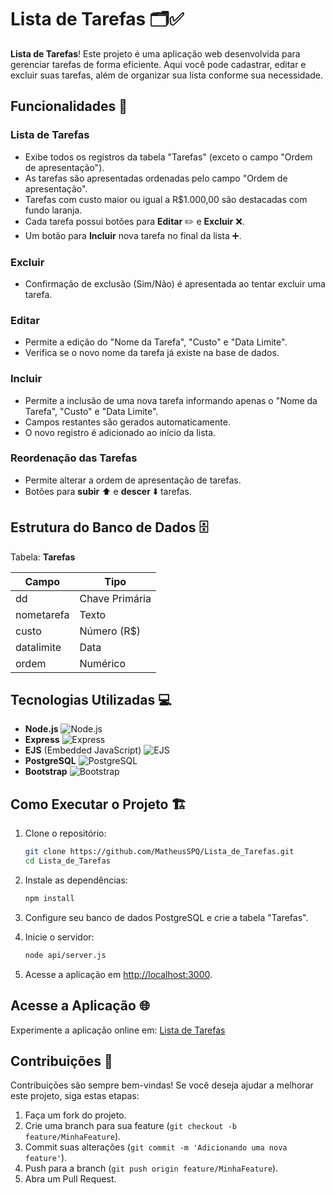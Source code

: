 # Lista de Tarefas 🗂️✅

**Lista de Tarefas**! Este projeto é uma aplicação web desenvolvida para gerenciar tarefas de forma eficiente. Aqui você pode cadastrar, editar e excluir suas tarefas, além de organizar sua lista conforme sua necessidade.

## Funcionalidades 🚀

### Lista de Tarefas

- Exibe todos os registros da tabela "Tarefas" (exceto o campo "Ordem de apresentação").
- As tarefas são apresentadas ordenadas pelo campo "Ordem de apresentação".
- Tarefas com custo maior ou igual a R$1.000,00 são destacadas com fundo laranja.
- Cada tarefa possui botões para **Editar** ✏️ e **Excluir** ❌.
- Um botão para **Incluir** nova tarefa no final da lista ➕.

### Excluir

- Confirmação de exclusão (Sim/Não) é apresentada ao tentar excluir uma tarefa.

### Editar

- Permite a edição do "Nome da Tarefa", "Custo" e "Data Limite".
- Verifica se o novo nome da tarefa já existe na base de dados.

### Incluir

- Permite a inclusão de uma nova tarefa informando apenas o "Nome da Tarefa", "Custo" e "Data Limite".
- Campos restantes são gerados automaticamente.
- O novo registro é adicionado ao início da lista.

### Reordenação das Tarefas

- Permite alterar a ordem de apresentação de tarefas.
- Botões para **subir** ⬆️ e **descer** ⬇️ tarefas.

## Estrutura do Banco de Dados 🗄️

Tabela: **Tarefas**

| Campo                   | Tipo           |
| ----------------------- | -------------- |
| dd | Chave Primária |
| nometarefa          | Texto          |
| custo                   | Número (R$)    |
| datalimite             | Data           |
| ordem   | Numérico       |

## Tecnologias Utilizadas 💻

- **Node.js** ![Node.js](https://img.icons8.com/color/48/000000/nodejs.png)
- **Express** ![Express](https://img.icons8.com/color/48/000000/express.png)
- **EJS** (Embedded JavaScript) ![EJS](https://img.icons8.com/color/48/000000/ejs.png)
- **PostgreSQL** ![PostgreSQL](https://img.icons8.com/color/48/000000/postgreesql.png)
- **Bootstrap** ![Bootstrap](https://img.icons8.com/color/48/000000/bootstrap.png)

## Como Executar o Projeto 🏗️

1. Clone o repositório:

   ```bash
   git clone https://github.com/MatheusSPQ/Lista_de_Tarefas.git
   cd Lista_de_Tarefas
   ```

2. Instale as dependências:

   ```bash
   npm install
   ```

3. Configure seu banco de dados PostgreSQL e crie a tabela "Tarefas".

4. Inicie o servidor:

   ```bash
   node api/server.js
   ```

5. Acesse a aplicação em [http://localhost:3000](http://localhost:3000).

## Acesse a Aplicação 🌐

Experimente a aplicação online em: [Lista de Tarefas](https://lista-de-tarefas-dl3dx2qd3-daawnts-projects.vercel.app/)

## Contribuições 🤝

Contribuições são sempre bem-vindas! Se você deseja ajudar a melhorar este projeto, siga estas etapas:

1. Faça um fork do projeto.
2. Crie uma branch para sua feature (`git checkout -b feature/MinhaFeature`).
3. Commit suas alterações (`git commit -m 'Adicionando uma nova feature'`).
4. Push para a branch (`git push origin feature/MinhaFeature`).
5. Abra um Pull Request.
